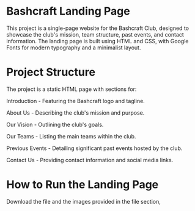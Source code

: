 # Bashcraft Landing Page
This project is a single-page website for the Bashcraft Club, designed to showcase the club's mission, team structure, past events, and contact information. The landing page is built using HTML and CSS, with Google Fonts for modern typography and a minimalist layout.

# Project Structure
The project is a static HTML page with sections for:

Introduction - Featuring the Bashcraft logo and tagline.

About Us - Describing the club's mission and purpose.

Our Vision - Outlining the club's goals.

Our Teams - Listing the main teams within the club.

Previous Events - Detailing significant past events hosted by the club.

Contact Us - Providing contact information and social media links.

# How to Run the Landing Page
Download the file and the images provided in the file section, 
